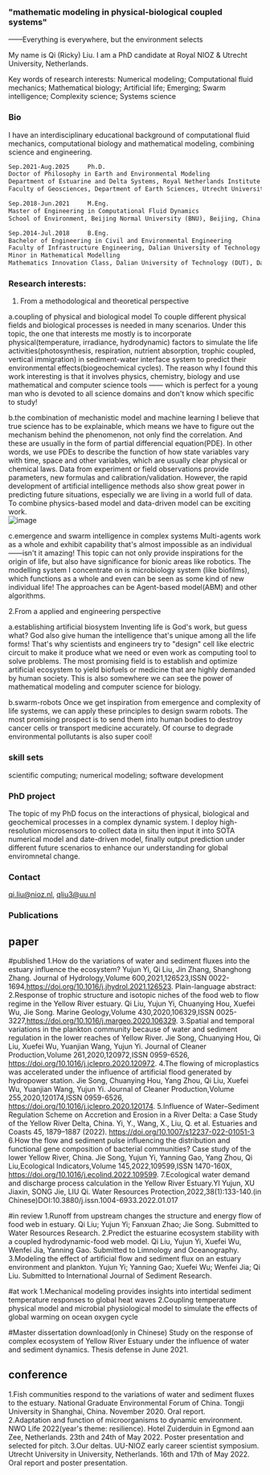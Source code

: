 ### "mathematic modeling in physical-biological coupled systems"
——Everything is everywhere, but the environment selects

My name is Qi (Ricky) Liu. I am a PhD candidate at Royal NIOZ & Utrecht University, Netherlands. 

Key words of research interests: Numerical modeling; Computational fluid mechanics; Mathematical biology; Artificial life; Emerging; Swarm intelligence; Complexity science; Systems science

### Bio

I have an interdisciplinary educational background of computational fluid mechanics, computational biology and mathematical modeling, combining science and engineering. 

```markdown
Sep.2021-Aug.2025     Ph.D.   
Doctor of Philosophy in Earth and Environmental Modeling
Department of Estuarine and Delta Systems, Royal Netherlands Institute for Sea Research, Netherlands
Faculty of Geosciences, Department of Earth Sciences, Utrecht University, Utrecht, Netherlands

Sep.2018-Jun.2021     M.Eng.  
Master of Engineering in Computational Fluid Dynamics
School of Environment, Beijing Normal University (BNU), Beijing, China 

Sep.2014-Jul.2018     B.Eng.  
Bachelor of Engineering in Civil and Environmental Engineering
Faculty of Infrastructure Engineering, Dalian University of Technology (DUT), Dalian, China 
Minor in Mathematical Modelling
Mathematics Innovation Class, Dalian University of Technology (DUT), Dalian, China
```
### Research interests: 
1. From a methodological and theoretical perspective

a.coupling of physical and biological model
To couple different physical fields and biological processes is needed in many scenarios. Under this topic, the one that interests me mostly is to incorporate physical(temperature, irradiance, hydrodynamic) factors to simulate the life activities(photosynthesis, respiration, nutrient absorption, trophic coupled, vertical immigration) in sediment-water interface system to predict their environmental effects(biogeochemical cycles). The reason why I found this work interesting is that it involves physics, chemistry, biology and use mathematical and computer science tools —— which is perfect for a young man who is devoted to all science domains and don't know which specific to study!

b.the combination of mechanistic model and machine learning
I believe that true science has to be explainable, which means we have to figure out the mechanism behind the phenomenon, not only find the correlation. And these are usually in the form of partial differencial equation(PDE). In other words, we use PDEs to describe the function of how state variables vary with time, space and other variables, which are usually clear physical or chemical laws. Data from experiment or field observations provide parameters, new formulas and calibration/validation. However, the rapid development of artificial intelligence methods also show great power in predicting future situations, especially we are living in a world full of data. To combine physics-based model and data-driven model can be exciting work.    
![image](https://user-images.githubusercontent.com/68505835/178513224-21bff22d-c357-489d-804d-25a7978a2f12.png)

c.emergence and swarm intelligence in complex systems
Multi-agents work as a whole and exhibit capability that's almost impossible as an individual——isn't it amazing! This topic can not only provide inspirations for the origin of life, but also have significance for bionic areas like robotics. The modelling system I concentrate on is microbiology system (like biofilms), which functions as a whole and even can be seen as some kind of new individual life! The approaches can be Agent-based model(ABM) and other algorithms. 

2.From a applied and engineering perspective

a.establishing artificial biosystem
Inventing life is God's work, but guess what? God also give human the intelligence that's unique among all the life forms! That's why scientists and engineers try to "design" cell like electric circuit to make it produce what we need or even work as computing tool to solve problems. The most promising field is to establish and optimize artificial ecosystem to yield biofuels or medicine that are highly demanded by human society. This is also somewhere we can see the power of mathematical modeling and computer science for biology.

b.swarm-robots
Once we get inspiration from emergence and complexity of life systems, we can apply these principles to design swarm robots. The most promising prospect is to send them into human bodies to destroy cancer cells or transport medicine accurately. Of course to degrade environmental pollutants is also super cool!


### skill sets
scientific computing; numerical modeling; software development

### PhD project

The topic of my PhD focus on the interactions of physical, biological and geochemical processes in a complex dynamic system. I deploy high-resolution microsensors to collect data in situ then input it into SOTA numerical model and date-driven model, finally output prediction under different future scenarios to enhance our understanding for global enviromnetal change.

### Contact

qi.liu@nioz.nl, qliu3@uu.nl

### Publications

## paper
#published
1.How do the variations of water and sediment fluxes into the estuary influence the ecosystem? Yujun Yi, Qi Liu, Jin Zhang, Shanghong Zhang. Journal of Hydrology,Volume 600,2021,126523,ISSN 0022-1694,https://doi.org/10.1016/j.jhydrol.2021.126523.
Plain-language abstract: 
2.Response of trophic structure and isotopic niches of the food web to flow regime in the Yellow River estuary. Qi Liu, Yujun Yi, Chuanying Hou, Xuefei Wu, Jie Song. Marine Geology,Volume 430,2020,106329,ISSN 0025-3227,https://doi.org/10.1016/j.margeo.2020.106329.
3.Spatial and temporal variations in the plankton community because of water and sediment regulation in the lower reaches of Yellow River. Jie Song, Chuanying Hou, Qi Liu, Xuefei Wu, Yuanjian Wang, Yujun Yi. Journal of Cleaner Production,Volume 261,2020,120972,ISSN 0959-6526,
https://doi.org/10.1016/j.jclepro.2020.120972.
4.The flowing of microplastics was accelerated under the influence of artificial flood generated by hydropower station. Jie Song, Chuanying Hou, Yang Zhou, Qi Liu, Xuefei Wu, Yuanjian Wang, Yujun Yi. Journal of Cleaner Production,Volume 255,2020,120174,ISSN 0959-6526,
https://doi.org/10.1016/j.jclepro.2020.120174.
5.Influence of Water–Sediment Regulation Scheme on Accretion and Erosion in a River Delta: a Case Study of the Yellow River Delta, China. Yi, Y., Wang, X., Liu, Q. et al. Estuaries and Coasts 45, 1879–1887 (2022). https://doi.org/10.1007/s12237-022-01051-3
6.How the flow and sediment pulse influencing the distribution and functional gene composition of bacterial communities? Case study of the lower Yellow River, China. Jie Song, Yujun Yi, Yanning Gao, Yang Zhou, Qi Liu,Ecological Indicators,Volume 145,2022,109599,ISSN 1470-160X,
https://doi.org/10.1016/j.ecolind.2022.109599.
7.Ecological water demand and discharge process calculation in the Yellow River Estuary.YI Yujun, XU Jiaxin, SONG Jie, LIU Qi. Water Resources Protection,2022,38(1):133-140.(in Chinese)DOI:10.3880/j.issn.1004-6933.2022.01.017

#in review
1.Runoff from upstream changes the structure and energy flow of food web in estuary. Qi Liu; Yujun Yi; Fanxuan Zhao; Jie Song. Submitted to Water Resources Research. 
2.Predict the estuarine ecosystem stability with a coupled hydrodynamic-food web model. Qi Liu, Yujun Yi, Xuefei Wu, Wenfei Jia, Yanning Gao. Submitted to Limnology and Oceanography.
3.Modeling the effect of artificial flow and sediment flux on an estuary environment and plankton. Yujun Yi; Yanning Gao; Xuefei Wu; Wenfei Jia; Qi Liu. Submitted to International Journal of Sediment Research.

#at work
1.Mechanical modeling provides insights into intertidal sediment temperature responses to global heat waves
2.Coupling temperature physical model and microbial physiological model to simulate the effects of global warming on ocean oxygen cycle

#Master dissertation download(only in Chinese)
Study on the response of complex ecosystem of Yellow River Estuary under the influence of water and sediment dynamics. Thesis defense in June 2021.

## conference
1.Fish communities respond to the variations of water and sediment fluxes to the estuary. National Graduate Environmental Forum of China. Tongji University in Shanghai, China. November 2020. Oral report.  
2.Adaptation and function of microorganisms to dynamic environment. NWO Life 2022(year's theme: resilience). Hotel Zuiderduin in Egmond aan Zee, Netherlands. 23th and 24th of May 2022. Poster presentation and selected for pitch.
3.Our deltas. UU-NIOZ early career scientist symposium. Utrecht University in University, Netherlands. 16th and 17th of May 2022. Oral report and poster presentation.


